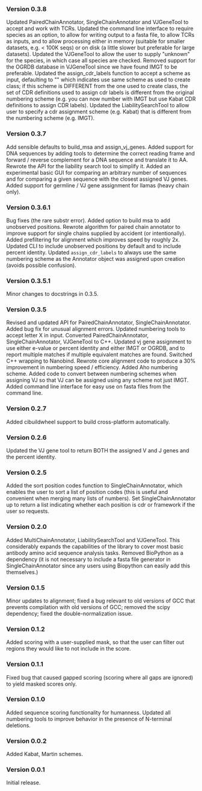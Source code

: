 ### Version 0.3.8
Updated PairedChainAnnotator, SingleChainAnnotator and VJGeneTool
to accept and work with TCRs. Updated the command line interface
to require species as an option, to allow for writing output to
a fasta file, to allow TCRs as inputs, and to allow processing
either in memory (suitable for smaller datasets, e.g. < 100K seqs)
or on disk (a little slower but preferable for large datasets).
Updated the VJGeneTool to allow the user to supply "unknown" for
the species, in which case all species are checked. Removed support
for the OGRDB database in VJGeneTool since we have found IMGT to
be preferable. Updated the assign_cdr_labels function to accept
a scheme as input, defaulting to "" which indicates use same scheme
as used to create class; if this scheme is DIFFERENT from the one
used to create class, the set of CDR definitions used to assign
cdr labels is different from the original numbering scheme (e.g.
you can now number with IMGT but use Kabat CDR definitions to
assign CDR labels). Updated the LiabilitySearchTool to allow user
to specify a cdr assignment scheme (e.g. Kabat) that is different
from the numbering scheme (e.g. IMGT).

### Version 0.3.7
Add sensible defaults to build_msa and assign_vj_genes.
Added support for DNA sequences by adding tools to determine
the correct reading frame and forward / reverse complement
for a DNA sequence and translate it to AA. Rewrote the API
for the liability search tool to simplify it. Added an
experimental basic GUI for comparing an arbitrary number
of sequences and for comparing a given sequence with the
closest assigned VJ genes. Added support for germline / VJ
gene assignment for llamas (heavy chain only).

### Version 0.3.6.1
Bug fixes (the rare substr error). Added option to build msa to
add unobserved positions. Rewrote algorithm for paired chain annotator
to improve support for single chains supplied by accident (or
intentionally). Added prefiltering for alignment which improves speed
by roughly 2x. Updated CLI to include unobserved positions by default
and to include percent identity. Updated `assign_cdr_labels` to
always use the same numbering scheme as the Annotator object was
assigned upon creation (avoids possible confusion).

### Version 0.3.5.1
Minor changes to docstrings in 0.3.5.

### Version 0.3.5
Revised and updated API for PairedChainAnnotator, SingleChainAnnotator.
Added bug fix for unusual alignment errors. Updated numbering tools to
accept letter X in input. Converted PairedChainAnnotator,
SingleChainAnnotator, VJGeneTool to C++. Updated vj gene assignment
to use either e-value or percent identity and either IMGT or OGRDB,
and to report multiple matches if multiple equivalent matches are
found. Switched C++ wrapping to Nanobind. Rewrote core alignment code
to produce a 30% improvement in numbering speed / efficiency.
Added Aho numbering scheme. Added code to convert between numbering
schemes when assigning VJ so that VJ can be assigned using any
scheme not just IMGT. Added command line interface for easy
use on fasta files from the command line.

### Version 0.2.7
Added cibuildwheel support to build cross-platform automatically.

### Version 0.2.6
Updated the VJ gene tool to return BOTH the assigned V and J genes and the
percent identity.

### Version 0.2.5
Added the sort position codes function to SingleChainAnnotator, which enables
the user to sort a list of position codes (this is useful and convenient when
merging many lists of numbers). Set SingleChainAnnotator up to return a list
indicating whether each position is cdr or framework if the user so requests.

### Version 0.2.0
Added MultiChainAnnotator, LiabilitySearchTool and VJGeneTool. This
considerably expands the capabilities of the library to cover most basic
antibody amino acid sequence analysis tasks. Removed BioPython as a dependency
(it is not necessary to include a fasta file generator in SingleChainAnnotator
since any users using Biopython can easily add this themselves.)

### Version 0.1.5
Minor updates to alignment; fixed a bug relevant to old versions
of GCC that prevents compilation with old versions of GCC; removed
the scipy dependency; fixed the double-normalization issue.

### Version 0.1.2
Added scoring with a user-supplied mask, so that the
user can filter out regions they would like to not include
in the score.

### Version 0.1.1
Fixed bug that caused gapped scoring (scoring where all
gaps are ignored) to yield masked scores only.

### Version 0.1.0
Added sequence scoring functionality for humanness.
Updated all numbering tools to improve behavior in
the presence of N-terminal deletions.

### Version 0.0.2
Added Kabat, Martin schemes.

### Version 0.0.1
Initial release.
